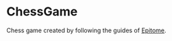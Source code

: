 # ChessGame
Chess game created by following the guides of [Epitome](https://www.youtube.com/@N3KMercenaryCamp/).
